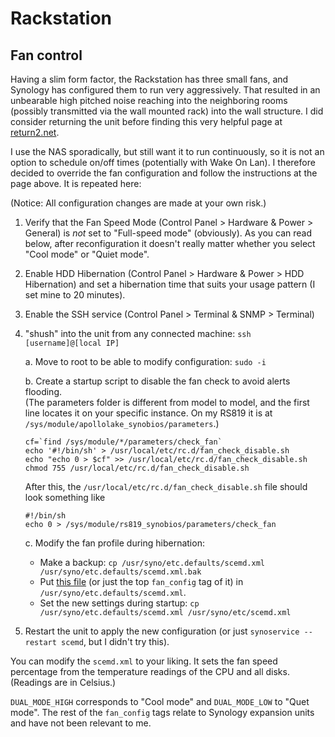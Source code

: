 # Rackstation

## Fan control
Having a slim form factor, the Rackstation has three small fans, and Synology has configured them
to run very aggressively. That resulted in an unbearable high pitched noise reaching into the
neighboring rooms (possibly transmitted via the wall mounted rack) into the wall structure. I did
consider returning the unit before finding this very helpful page at [return2.net](https://return2.net/how-to-make-synology-diskstation-fans-quieter/).

I use the NAS sporadically, but still want it to run continuously, so it is not an option to
schedule on/off times (potentially with Wake On Lan). I therefore decided to override the fan
configuration and follow the instructions at the page above. It is repeated here:

(Notice: All configuration changes are made at your own risk.)

1. Verify that the Fan Speed Mode (Control Panel > Hardware & Power > General) is *not* set to "Full-speed mode" (obviously). As you can read below, after reconfiguration it doesn't really matter whether you select "Cool mode" or "Quiet mode".

2. Enable HDD Hibernation (Control Panel > Hardware & Power > HDD Hibernation) and set a hibernation
time that suits your usage pattern (I set mine to 20 minutes).

3. Enable the SSH service (Control Panel > Terminal & SNMP > Terminal)

4. "shush" into the unit from any connected machine: `ssh [username]@[local IP]`

    a. Move to root to be able to modify configuration: `sudo -i`
  
    b. Create a startup script to disable the fan check to avoid alerts flooding.\
       (The parameters folder is different from model to model, and the first line locates it on your specific instance. On my RS819 it is at `/sys/module/apollolake_synobios/parameters`.)
     
    ```
    cf=`find /sys/module/*/parameters/check_fan`
    echo '#!/bin/sh' > /usr/local/etc/rc.d/fan_check_disable.sh
    echo "echo 0 > $cf" >> /usr/local/etc/rc.d/fan_check_disable.sh
    chmod 755 /usr/local/etc/rc.d/fan_check_disable.sh
    ```
   
    After this, the `/usr/local/etc/rc.d/fan_check_disable.sh` file should look something like

    ```
    #!/bin/sh
    echo 0 > /sys/module/rs819_synobios/parameters/check_fan
    ```

    c. Modify the fan profile during hibernation:
      - Make a backup: `cp /usr/syno/etc.defaults/scemd.xml /usr/syno/etc.defaults/scemd.xml.bak`
      - Put [this file](scemd.xml) (or just the top `fan_config` tag of it) in `/usr/syno/etc.defaults/scemd.xml`.
      - Set the new settings during startup: `cp /usr/syno/etc.defaults/scemd.xml /usr/syno/etc/scemd.xml`

5. Restart the unit to apply the new configuration (or just `synoservice --restart scemd`, but I didn't try this).

You can modify the `scemd.xml` to your liking. It sets the fan speed percentage from the temperature readings of the CPU and all disks. (Readings are in Celsius.)

`DUAL_MODE_HIGH` corresponds to "Cool mode" and `DUAL_MODE_LOW` to "Quet mode". The rest of the `fan_config` tags relate to Synology expansion units and have not been relevant to me.
